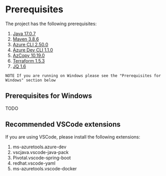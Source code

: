 # Prerequisites

The project has the following prerequisites:

1. [Java 17.0.7](https://learn.microsoft.com//java/openjdk/download)
1. [Maven 3.8.6](https://maven.apache.org/download.cgi)
1. [Azure CLI 2.50.0](https://learn.microsoft.com/cli/azure/install-azure-cli-macos)
1. [Azure Dev CLI 1.1.0](https://learn.microsoft.com/azure/developer/azure-developer-cli/install-azd)
1. [AzCopy 10.19.0](https://learn.microsoft.com/azure/storage/common/storage-use-azcopy-v10)
1. [Terraform 1.5.3](https://developer.hashicorp.com/terraform/downloads)
1. [JQ 1.6](https://jqlang.github.io/jq/download/)

```
NOTE If you are running on Windows please see the "Prerequisites for Windows" section below
```

## Prerequisites for Windows

TODO

## Recommended VSCode extensions

If you are using VSCode, please install the following extensions:

1. ms-azuretools.azure-dev
1. vscjava.vscode-java-pack
1. Pivotal.vscode-spring-boot
1. redhat.vscode-yaml
1. ms-azuretools.vscode-docker
